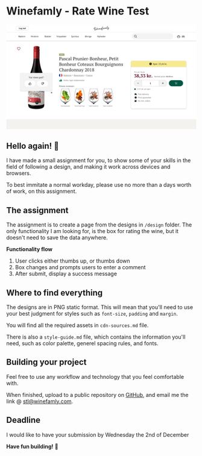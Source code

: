 # Winefamly - Rate Wine Test

![Design preview Winefamly - Rate Wine Test](./design/Desktop-rate-wine.png)

## Hello again! 👋

I have made a small assignment for you, to show some of your skills in the field of following a design, and making it work across devices and browsers.

To best immitate a normal workday, please use no more than a days worth of work, on this assignment.

## The assignment

The assignment is to create a page from the designs in `/design` folder. The only functionality I am looking for, is the box for rating the wine, but it doesn't need to save the data anywhere.

**Functionality flow**
1. User clicks either thumbs up, or thumbs down
2. Box changes and prompts users to enter a comment
3. After submit, display a success message

## Where to find everything

The designs are in PNG static format. This will mean that you'll need to use your best judgment for styles such as `font-size`, `padding` and `margin`.

You will find all the required assets in `cdn-sources.md` file.

There is also a `style-guide.md` file, which contains the information you'll need, such as color palette, generel spacing rules, and fonts.

## Building your project

Feel free to use any workflow and technology that you feel comfortable with.

When finished, upload to a public repository on [GitHub](https://github.com/), and email me the link @ [stl@winefamly.com](mailto:stl@winefamly.com).

## Deadline
I would like to have your submission by Wednesday the 2nd of December

**Have fun building!** 🚀
